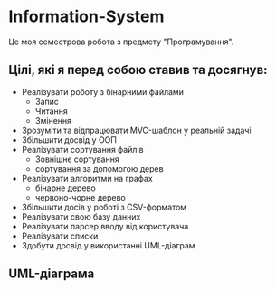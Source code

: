 # Information-System

Це моя семестрова робота з предмету "Програмування".

## Цілі, які я перед собою ставив та досягнув:
* Реалізувати роботу з бінарними файлами
  * Запис
  * Читання
  * Змінення
* Зрозуміти та відпрацювати MVC-шаблон у реальній задачі
* Збільшити досвід у ООП
* Реалізувати сортування файлів
  * Зовнішнє сортування
  * сортування за допомогою дерев
* Реалізувати алгоритми на графах
  * бінарне дерево
  * червоно-чорне дерево
* Збільшити досів у роботі з CSV-форматом
* Реалізувати свою базу данних
* Реалізувати парсер вводу від користувача
* Реалізувати списки
* Здобути досвід у використанні UML-діаграм

## UML-діаграма
